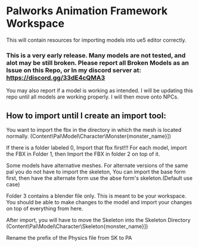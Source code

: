# Palworks Animation Framework Workspace

This will contain resources for importing models into ue5 editor correctly.

### This is a very early release. Many models are not tested, and alot may be still broken. Please report all Broken Models as an Issue on this Repo, or In my discord server at: https://discord.gg/33dE4cQMA3 
You may also report if a model is working as intended. I will be updating this repo until all models are working properly. I will then move onto NPCs.


## How to import until I create an import tool:

You want to import the fbx in the directory in which the mesh is located normally. (Content\Pal\Model\Character\Monster\{monster_name}])

If there is a folder labeled 0, Import that fbx first!!!
For each model, import the FBX in Folder 1, then Import the FBX in folder 2 on top of it.

Some models have alternative meshes.
For alternate versions of the same pal you do not have to import the skeleton, You can import the base form first, then have the alternate form use the abse form's skeleton.(Default use case)

Folder 3 contains a blender file only. This is meant to be your workspace. You should be able to make changes to the model and import your changes on top of everything from here.

After import, you will have to move the Skeleton into the Skeleton Directory (Content\Pal\Model\Character\Skeleton\{monster_name}])

Rename the prefix of the Physics file from SK to PA

